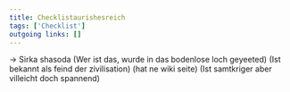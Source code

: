```yaml
---
title: Checklistaurishesreich  
tags: ['Checklist']
outgoing links: []  
---
```

-> Sirka shasoda (Wer ist das, wurde in das bodenlose loch geyeeted) (Ist bekannt als feind der zivilisation) (hat ne wiki seite)  (Ist samtkriger aber villeicht doch spannend)
